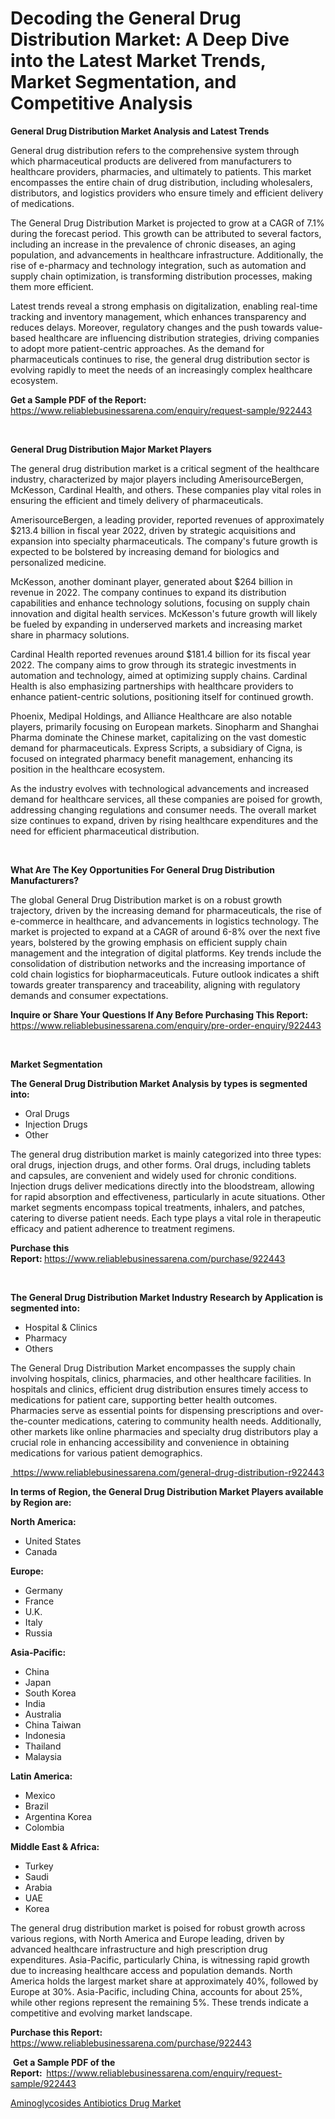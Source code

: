 <p><h1>Decoding the General Drug Distribution Market: A Deep Dive into the Latest Market Trends, Market Segmentation, and Competitive Analysis</h1></p><p><strong>General Drug Distribution Market Analysis and Latest Trends</strong></p>
<p><p>General drug distribution refers to the comprehensive system through which pharmaceutical products are delivered from manufacturers to healthcare providers, pharmacies, and ultimately to patients. This market encompasses the entire chain of drug distribution, including wholesalers, distributors, and logistics providers who ensure timely and efficient delivery of medications. </p><p>The General Drug Distribution Market is projected to grow at a CAGR of 7.1% during the forecast period. This growth can be attributed to several factors, including an increase in the prevalence of chronic diseases, an aging population, and advancements in healthcare infrastructure. Additionally, the rise of e-pharmacy and technology integration, such as automation and supply chain optimization, is transforming distribution processes, making them more efficient.</p><p>Latest trends reveal a strong emphasis on digitalization, enabling real-time tracking and inventory management, which enhances transparency and reduces delays. Moreover, regulatory changes and the push towards value-based healthcare are influencing distribution strategies, driving companies to adopt more patient-centric approaches. As the demand for pharmaceuticals continues to rise, the general drug distribution sector is evolving rapidly to meet the needs of an increasingly complex healthcare ecosystem.</p></p>
<p><strong>Get a Sample PDF of the Report:&nbsp;</strong> <a href="https://www.reliablebusinessarena.com/enquiry/request-sample/922443?utm_campaign=1990&utm_medium=2&utm_source=Github&utm_content=ia&utm_term=07032025&utm_id=general-drug-distribution">https://www.reliablebusinessarena.com/enquiry/request-sample/922443</a></p>
<p>&nbsp;</p>
<p><strong>General Drug Distribution Major Market Players</strong></p>
<p><p>The general drug distribution market is a critical segment of the healthcare industry, characterized by major players including AmerisourceBergen, McKesson, Cardinal Health, and others. These companies play vital roles in ensuring the efficient and timely delivery of pharmaceuticals.</p><p>AmerisourceBergen, a leading provider, reported revenues of approximately $213.4 billion in fiscal year 2022, driven by strategic acquisitions and expansion into specialty pharmaceuticals. The company's future growth is expected to be bolstered by increasing demand for biologics and personalized medicine.</p><p>McKesson, another dominant player, generated about $264 billion in revenue in 2022. The company continues to expand its distribution capabilities and enhance technology solutions, focusing on supply chain innovation and digital health services. McKesson's future growth will likely be fueled by expanding in underserved markets and increasing market share in pharmacy solutions.</p><p>Cardinal Health reported revenues around $181.4 billion for its fiscal year 2022. The company aims to grow through its strategic investments in automation and technology, aimed at optimizing supply chains. Cardinal Health is also emphasizing partnerships with healthcare providers to enhance patient-centric solutions, positioning itself for continued growth.</p><p>Phoenix, Medipal Holdings, and Alliance Healthcare are also notable players, primarily focusing on European markets. Sinopharm and Shanghai Pharma dominate the Chinese market, capitalizing on the vast domestic demand for pharmaceuticals. Express Scripts, a subsidiary of Cigna, is focused on integrated pharmacy benefit management, enhancing its position in the healthcare ecosystem.</p><p>As the industry evolves with technological advancements and increased demand for healthcare services, all these companies are poised for growth, addressing changing regulations and consumer needs. The overall market size continues to expand, driven by rising healthcare expenditures and the need for efficient pharmaceutical distribution.</p></p>
<p>&nbsp;</p>
<p><strong>What Are The Key Opportunities For General Drug Distribution Manufacturers?</strong></p>
<p><p>The global General Drug Distribution market is on a robust growth trajectory, driven by the increasing demand for pharmaceuticals, the rise of e-commerce in healthcare, and advancements in logistics technology. The market is projected to expand at a CAGR of around 6-8% over the next five years, bolstered by the growing emphasis on efficient supply chain management and the integration of digital platforms. Key trends include the consolidation of distribution networks and the increasing importance of cold chain logistics for biopharmaceuticals. Future outlook indicates a shift towards greater transparency and traceability, aligning with regulatory demands and consumer expectations.</p></p>
<p><strong>Inquire or Share Your Questions If Any Before Purchasing This Report:</strong> <a href="https://www.reliablebusinessarena.com/enquiry/pre-order-enquiry/922443?utm_campaign=1990&utm_medium=2&utm_source=Github&utm_content=ia&utm_term=07032025&utm_id=general-drug-distribution">https://www.reliablebusinessarena.com/enquiry/pre-order-enquiry/922443</a></p>
<p>&nbsp;</p>
<p><strong>Market Segmentation</strong></p>
<p><strong>The General Drug Distribution Market Analysis by types is segmented into:</strong></p>
<p><ul><li>Oral Drugs</li><li>Injection Drugs</li><li>Other</li></ul></p>
<p><p>The general drug distribution market is mainly categorized into three types: oral drugs, injection drugs, and other forms. Oral drugs, including tablets and capsules, are convenient and widely used for chronic conditions. Injection drugs deliver medications directly into the bloodstream, allowing for rapid absorption and effectiveness, particularly in acute situations. Other market segments encompass topical treatments, inhalers, and patches, catering to diverse patient needs. Each type plays a vital role in therapeutic efficacy and patient adherence to treatment regimens.</p></p>
<p><strong>Purchase this Report:&nbsp;</strong><a href="https://www.reliablebusinessarena.com/purchase/922443?utm_campaign=1990&utm_medium=2&utm_source=Github&utm_content=ia&utm_term=07032025&utm_id=general-drug-distribution">https://www.reliablebusinessarena.com/purchase/922443</a></p>
<p>&nbsp;</p>
<p><strong>The General Drug Distribution Market Industry Research by Application is segmented into:</strong></p>
<p><ul><li>Hospital & Clinics</li><li>Pharmacy</li><li>Others</li></ul></p>
<p><p>The General Drug Distribution Market encompasses the supply chain involving hospitals, clinics, pharmacies, and other healthcare facilities. In hospitals and clinics, efficient drug distribution ensures timely access to medications for patient care, supporting better health outcomes. Pharmacies serve as essential points for dispensing prescriptions and over-the-counter medications, catering to community health needs. Additionally, other markets like online pharmacies and specialty drug distributors play a crucial role in enhancing accessibility and convenience in obtaining medications for various patient demographics.</p></p>
<p><a href="https://www.reliablebusinessarena.com/general-drug-distribution-r922443?utm_campaign=1990&utm_medium=2&utm_source=Github&utm_content=ia&utm_term=07032025&utm_id=general-drug-distribution">&nbsp;https://www.reliablebusinessarena.com/general-drug-distribution-r922443</a></p>
<p><strong>In terms of Region, the General Drug Distribution Market Players available by Region are:</strong></p>
<p>
    <p> <strong> North America: </strong>
        <ul>
            <li>United States</li>
            <li>Canada</li>
        </ul>
        </p> 
    <p> <strong> Europe: </strong>
        <ul>
            <li>Germany</li>
            <li>France</li>
            <li>U.K.</li>
            <li>Italy</li>
            <li>Russia</li>
        </ul>
        </p> 
    <p> <strong> Asia-Pacific: </strong>
        <ul>
            <li>China</li>
            <li>Japan</li>
            <li>South Korea</li>
            <li>India</li>
            <li>Australia</li>
            <li>China Taiwan</li>
            <li>Indonesia</li>
            <li>Thailand</li>
            <li>Malaysia</li>
        </ul>
        </p> 
    <p> <strong> Latin America: </strong>
        <ul>
            <li>Mexico</li>
            <li>Brazil</li>
            <li>Argentina Korea</li>
            <li>Colombia</li>
        </ul>
        </p> 
    <p> <strong> Middle East & Africa: </strong>
        <ul>
            <li>Turkey</li>
            <li>Saudi</li>
            <li>Arabia</li>
            <li>UAE</li>
            <li>Korea</li>
        </ul>
    </p>
    </p>
<p><p>The general drug distribution market is poised for robust growth across various regions, with North America and Europe leading, driven by advanced healthcare infrastructure and high prescription drug expenditures. Asia-Pacific, particularly China, is witnessing rapid growth due to increasing healthcare access and population demands. North America holds the largest market share at approximately 40%, followed by Europe at 30%. Asia-Pacific, including China, accounts for about 25%, while other regions represent the remaining 5%. These trends indicate a competitive and evolving market landscape.</p></p>
<p><strong>Purchase this Report: </strong><a href="https://www.reliablebusinessarena.com/purchase/922443?utm_campaign=1990&utm_medium=2&utm_source=Github&utm_content=ia&utm_term=07032025&utm_id=general-drug-distribution">https://www.reliablebusinessarena.com/purchase/922443</a></p>
<p>&nbsp;<strong>Get a Sample PDF of the Report:&nbsp;&nbsp;</strong><a href="https://www.reliablebusinessarena.com/enquiry/request-sample/922443?utm_campaign=1990&utm_medium=2&utm_source=Github&utm_content=ia&utm_term=07032025&utm_id=general-drug-distribution">https://www.reliablebusinessarena.com/enquiry/request-sample/922443</a></p>
<p><strong></strong></p>
<p><p><a href="https://github.com/MarciaRunte/Market-Research-Report-List-1/blob/main/aminoglycosides-antibiotics-drug-market.md?utm_campaign=1990&utm_medium=2&utm_source=Github&utm_content=ia&utm_term=07032025&utm_id=general-drug-distribution">Aminoglycosides Antibiotics Drug Market</a></p></p>